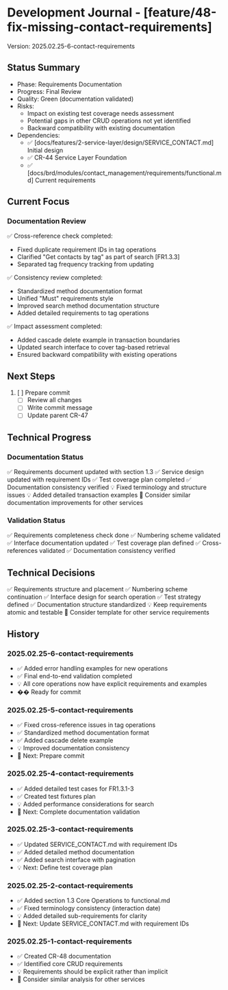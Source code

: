 # Development Journal - [feature/48-fix-missing-contact-requirements]
Version: 2025.02.25-6-contact-requirements

## Status Summary
- Phase: Requirements Documentation
- Progress: Final Review
- Quality: Green (documentation validated)
- Risks:
  - Impact on existing test coverage needs assessment
  - Potential gaps in other CRUD operations not yet identified
  - Backward compatibility with existing documentation
- Dependencies:
  - ✅ [docs/features/2-service-layer/design/SERVICE_CONTACT.md] Initial design
  - ✅ CR-44 Service Layer Foundation
  - ✅ [docs/brd/modules/contact_management/requirements/functional.md] Current requirements

## Current Focus
### Documentation Review
✅ Cross-reference check completed:
  - Fixed duplicate requirement IDs in tag operations
  - Clarified "Get contacts by tag" as part of search [FR1.3.3]
  - Separated tag frequency tracking from updating

✅ Consistency review completed:
  - Standardized method documentation format
  - Unified "Must" requirements style
  - Improved search method documentation structure
  - Added detailed requirements to tag operations

✅ Impact assessment completed:
  - Added cascade delete example in transaction boundaries
  - Updated search interface to cover tag-based retrieval
  - Ensured backward compatibility with existing operations

## Next Steps
1. [ ] Prepare commit
   - [ ] Review all changes
   - [ ] Write commit message
   - [ ] Update parent CR-47

## Technical Progress
### Documentation Status
✅ Requirements document updated with section 1.3
✅ Service design updated with requirement IDs
✅ Test coverage plan completed
✅ Documentation consistency verified
💡 Fixed terminology and structure issues
💡 Added detailed transaction examples
🔄 Consider similar documentation improvements for other services

### Validation Status
✅ Requirements completeness check done
✅ Numbering scheme validated
✅ Interface documentation updated
✅ Test coverage plan defined
✅ Cross-references validated
✅ Documentation consistency verified

## Technical Decisions
✅ Requirements structure and placement
✅ Numbering scheme continuation
✅ Interface design for search operation
✅ Test strategy defined
✅ Documentation structure standardized
💡 Keep requirements atomic and testable
🔄 Consider template for other service requirements

## History
### 2025.02.25-6-contact-requirements
- ✅ Added error handling examples for new operations
- ✅ Final end-to-end validation completed
- 💡 All core operations now have explicit requirements and examples
- �� Ready for commit

### 2025.02.25-5-contact-requirements
- ✅ Fixed cross-reference issues in tag operations
- ✅ Standardized method documentation format
- ✅ Added cascade delete example
- 💡 Improved documentation consistency
- 🔄 Next: Prepare commit

### 2025.02.25-4-contact-requirements
- ✅ Added detailed test cases for FR1.3.1-3
- ✅ Created test fixtures plan
- 💡 Added performance considerations for search
- 🔄 Next: Complete documentation validation

### 2025.02.25-3-contact-requirements
- ✅ Updated SERVICE_CONTACT.md with requirement IDs
- ✅ Added detailed method documentation
- ✅ Added search interface with pagination
- 💡 Next: Define test coverage plan

### 2025.02.25-2-contact-requirements
- ✅ Added section 1.3 Core Operations to functional.md
- ✅ Fixed terminology consistency (interaction date)
- 💡 Added detailed sub-requirements for clarity
- 🔄 Next: Update SERVICE_CONTACT.md with requirement IDs

### 2025.02.25-1-contact-requirements
- ✅ Created CR-48 documentation
- ✅ Identified core CRUD requirements
- 💡 Requirements should be explicit rather than implicit
- 🔄 Consider similar analysis for other services
